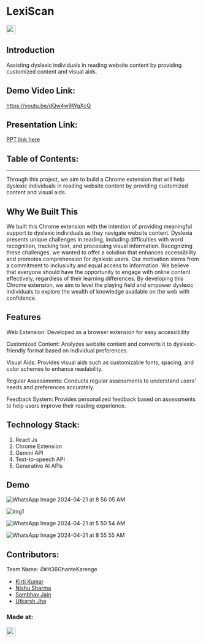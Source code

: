 # LexiScan
<p align="center">
</p>

<a href="https://hack36.com"> <img src="https://i.postimg.cc/FFwvfkGk/built-at-hack36.png" height=24px> </a>


## Introduction
Assisting dyslexic individuals in reading website content by providing customized content and visual aids.

## Demo Video Link:
  <a href="https://youtu.be/dQw4w9WgXcQ">https://youtu.be/dQw4w9WgXcQ</a>
  
## Presentation Link:
  <a href="https://www.canva.com/design/DAGC_0kke4A/7SjLXSeyoWhWfOkqxHtoGw/edit?utm_content=DAGC_0kke4A&utm_campaign=designshare&utm_medium=link2&utm_source=sharebutton"> PPT link here </a>
  
  
## Table of Contents:

---

Through this project, we aim to build a Chrome extension that will help dyslexic individuals in reading website content by providing customized content and visual aids.


## Why We Built This
We built this Chrome extension with the intention of providing meaningful support to dyslexic individuals as they navigate website content. Dyslexia presents unique challenges in reading, including difficulties with word recognition, tracking text, and processing visual information. Recognizing these challenges, we wanted to offer a solution that enhances accessibility and promotes comprehension for dyslexic users.
Our motivation stems from a commitment to inclusivity and equal access to information. We believe that everyone should have the opportunity to engage with online content effectively, regardless of their learning differences. By developing this Chrome extension, we aim to level the playing field and empower dyslexic individuals to explore the wealth of knowledge available on the web with confidence.


## Features

Web Extension: Developed as a browser extension for easy accessibility

Customized Content: Analyzes website content and converts it to dyslexic-friendly format based on individual preferences.

Visual Aids: Provides visual aids such as customizable fonts, spacing, and color schemes to enhance readability.

Regular Assessments: Conducts regular assessments to understand users' needs and preferences accurately.

Feedback System: Provides personalized feedback based on assessments to help users improve their reading experience.





## Technology Stack:
  1) React Js
  2) Chrome Extension
  3) Gemini API
  4) Text-to-speech API
  5) Generative AI APIs



## Demo
![WhatsApp Image 2024-04-21 at 8 56 05 AM](https://github.com/NishuSharma18/LexiScan/assets/93839989/1596934d-effc-431a-9cc6-458ffe38c71f)

![img1](https://github.com/NishuSharma18/LexiScan/assets/93839989/4ba7521b-bb4c-4868-80f2-444cf2f444fa)

![WhatsApp Image 2024-04-21 at 5 50 54 AM](https://github.com/NishuSharma18/LexiScan/assets/93839989/af33bbfe-c8f6-4417-aa95-2e88080ae693)

![WhatsApp Image 2024-04-21 at 8 55 55 AM](https://github.com/NishuSharma18/LexiScan/assets/93839989/9f523d02-013a-4f6f-a320-a6d9a411ea7a)

## Contributors:

Team Name: दोबारा36GhanteKarenge

* [Kirti Kumar](https://github.com/KIRTIKUMARKK21)
* [Nishu Sharma](https://github.com/NishuSharma18)
* [Sambhav Jain](https://github.com/samjain233)
* [Utkarsh Jha](https://github.com/utkarsh1236)


### Made at:
<a href="https://hack36.com"> <img src="https://i.postimg.cc/FFwvfkGk/built-at-hack36.png" height=24px> </a>
